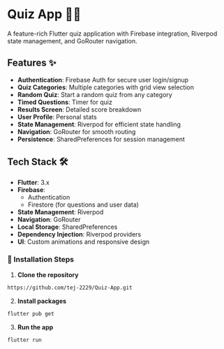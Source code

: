 # Quiz App 🧠🎯

A feature-rich Flutter quiz application with Firebase integration, Riverpod state management, and GoRouter navigation.

## Features ✨

- **Authentication**: Firebase Auth for secure user login/signup
- **Quiz Categories**: Multiple categories with grid view selection
- **Random Quiz**: Start a random quiz from any category
- **Timed Questions**: Timer for quiz
- **Results Screen**: Detailed score breakdown
- **User Profile**: Personal stats 
- **State Management**: Riverpod for efficient state handling
- **Navigation**: GoRouter for smooth routing
- **Persistence**: SharedPreferences for session management

## Tech Stack 🛠️

- **Flutter**: 3.x
- **Firebase**: 
  - Authentication
  - Firestore (for questions and user data)
- **State Management**: Riverpod
- **Navigation**: GoRouter
- **Local Storage**: SharedPreferences
- **Dependency Injection**: Riverpod providers
- **UI**: Custom animations and responsive design

### 🔧 Installation Steps

1. **Clone the repository**

```bash
https://github.com/tej-2229/Quiz-App.git
```

2. **Install packages**

```bash
flutter pub get
```

3. **Run the app**
```bash
flutter run
```
